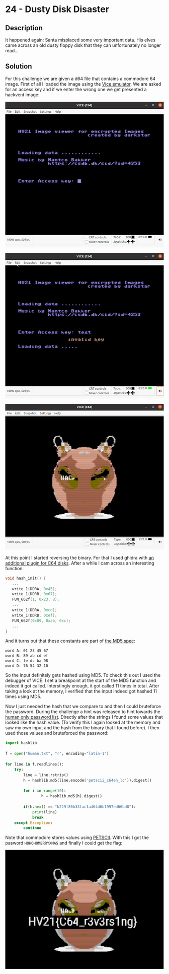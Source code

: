# 24 - Dusty Disk Disaster

## Description

It happened again: Santa misplaced some very important data. His elves came across an old dusty floppy disk that they
can unfortunately no longer read...

## Solution

For this challenge we are given a d64 file that contains a commodore 64 image. First of all I loaded the image using the
[Vice emulator](https://vice-emu.sourceforge.io/). We are asked for an access key and if we enter the wrong one we get
presented a hackvent image:

![](first.png)

![](second.png)

![](third.png)

At this point I started reversing the binary. For that I used ghidra with [an additional plugin for C64
disks](https://github.com/zeroKilo/C64LoaderWV). After a while I cam across an interesting function:


```c
void hash_init() {
   ...
   write_1(DDRA, 0x45);
   write_1(DDRB, 0x67);
   FUN_662f(1, 0x23, 8);
   ...
   write_1(DDRA, 0xcd);
   write_1(DDRB, 0xef);
   FUN_662f(0x89, 0xab, 0xc);
   ...
}
```

And it turns out that these constants are part of [the MD5 spec](https://datatracker.ietf.org/doc/html/rfc1321):

```
word A: 01 23 45 67
word B: 89 ab cd ef
word C: fe dc ba 98
word D: 76 54 32 10
```

So the input definitely gets hashed using MD5. To check this out I used the debugger of VICE. I set a breakpoint at the
start of the MD5 function and indeed it got called. Interstingly enough, it got called 11 times in total. After taking a
look at the memory, I verified that the input indeed got hashed 11 times using MD5.

Now I just needed the hash that we compare to and then I could bruteforce the password. During the challenge a hint was
released to hint towards the [human only password
list](https://crackstation.net/crackstation-wordlist-password-cracking-dictionary.htm). Directly after the strings I
found some values that looked like the hash value. (To verify this I again looked at the memory and saw my own input and
the hash from the binary that I found before). I then used those values and bruteforced the password:

```python
import hashlib

f = open("human.txt", "r", encoding="latin-1")

for line in f.readlines():
    try:
        line = line.rstrip()
        h = hashlib.md5(line.encode('petscii_c64en_lc')).digest()

        for i in range(10):
                h = hashlib.md5(h).digest()

        if(h.hex() == "b229f80b33fac1a464d6b1997ed66bd8"):
            print(line)
            break
    except Exception:
        continue
```

Note that commodore stores values using [PETSCII](https://en.wikipedia.org/wiki/PETSCII). With this I got the pasword
`HOHOHOMERRYXMAS` and finally I could get the flag:

![](flag.png)

